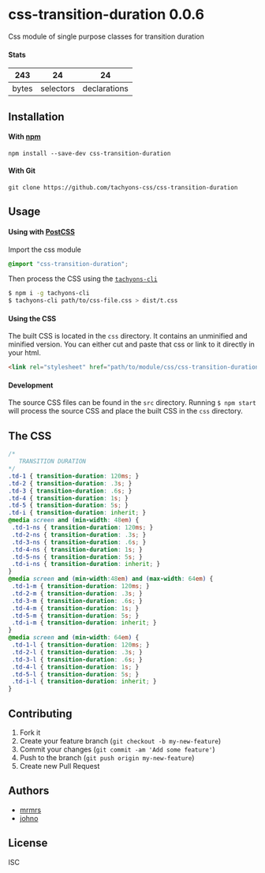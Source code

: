 # css-transition-duration 0.0.6

Css module of single purpose classes for transition duration

#### Stats

243 | 24 | 24
---|---|---
bytes | selectors | declarations

## Installation

#### With [npm](https://npmjs.com)

```
npm install --save-dev css-transition-duration
```

#### With Git

```
git clone https://github.com/tachyons-css/css-transition-duration
```

## Usage

#### Using with [PostCSS](https://github.com/postcss/postcss)

Import the css module

```css
@import "css-transition-duration";
```

Then process the CSS using the [`tachyons-cli`](https://github.com/tachyons-css/tachyons-cli)

```sh
$ npm i -g tachyons-cli
$ tachyons-cli path/to/css-file.css > dist/t.css
```

#### Using the CSS

The built CSS is located in the `css` directory. It contains an unminified and minified version.
You can either cut and paste that css or link to it directly in your html.

```html
<link rel="stylesheet" href="path/to/module/css/css-transition-duration">
```

#### Development

The source CSS files can be found in the `src` directory.
Running `$ npm start` will process the source CSS and place the built CSS in the `css` directory.

## The CSS

```css
/*
   TRANSITION DURATION
*/
.td-1 { transition-duration: 120ms; }
.td-2 { transition-duration: .3s; }
.td-3 { transition-duration: .6s; }
.td-4 { transition-duration: 1s; }
.td-5 { transition-duration: 5s; }
.td-i { transition-duration: inherit; }
@media screen and (min-width: 48em) {
 .td-1-ns { transition-duration: 120ms; }
 .td-2-ns { transition-duration: .3s; }
 .td-3-ns { transition-duration: .6s; }
 .td-4-ns { transition-duration: 1s; }
 .td-5-ns { transition-duration: 5s; }
 .td-i-ns { transition-duration: inherit; }
}
@media screen and (min-width:48em) and (max-width: 64em) {
 .td-1-m { transition-duration: 120ms; }
 .td-2-m { transition-duration: .3s; }
 .td-3-m { transition-duration: .6s; }
 .td-4-m { transition-duration: 1s; }
 .td-5-m { transition-duration: 5s; }
 .td-i-m { transition-duration: inherit; }
}
@media screen and (min-width: 64em) {
 .td-1-l { transition-duration: 120ms; }
 .td-2-l { transition-duration: .3s; }
 .td-3-l { transition-duration: .6s; }
 .td-4-l { transition-duration: 1s; }
 .td-5-l { transition-duration: 5s; }
 .td-i-l { transition-duration: inherit; }
}
```

## Contributing

1. Fork it
2. Create your feature branch (`git checkout -b my-new-feature`)
3. Commit your changes (`git commit -am 'Add some feature'`)
4. Push to the branch (`git push origin my-new-feature`)
5. Create new Pull Request

## Authors

* [mrmrs](http://mrmrs.io)
* [johno](http://johnotander.com)

## License

ISC
